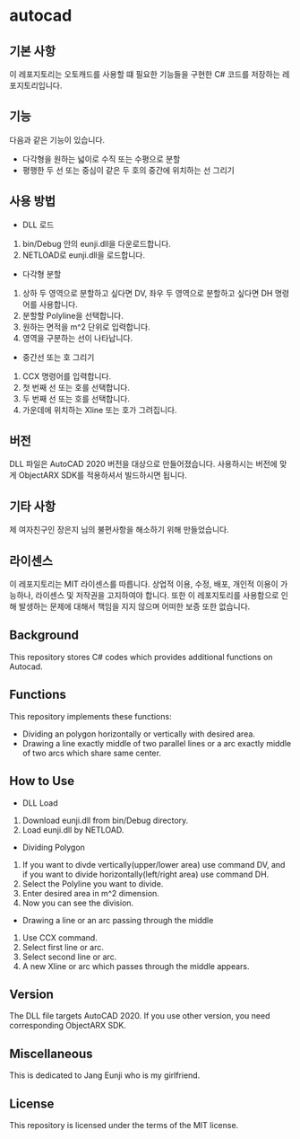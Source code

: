 # autocad
## 기본 사항
이 레포지토리는 오토캐드를 사용할 떄 필요한 기능들을 구현한 C# 코드를 저장하는 레포지토리입니다.

## 기능
다음과 같은 기능이 있습니다.
* 다각형을 원하는 넓이로 수직 또는 수평으로 분할
* 평행한 두 선 또는 중심이 같은 두 호의 중간에 위치하는 선 그리기
## 사용 방법
* DLL 로드
1. bin/Debug 안의 eunji.dll을 다운로드합니다.
2. NETLOAD로 eunji.dll을 로드합니다.

* 다각형 분할
1. 상하 두 영역으로 분할하고 싶다면 DV, 좌우 두 영역으로 분할하고 싶다면 DH 명령어를 사용합니다.
2. 분할할 Polyline을 선택합니다.
3. 원하는 면적을 m^2 단위로 입력합니다.
4. 영역을 구분하는 선이 나타납니다.

* 중간선 또는 호 그리기
1. CCX 명령어를 입력합니다.
2. 첫 번째 선 또는 호를 선택합니다.
3. 두 번째 선 또는 호를 선택합니다.
4. 가운데에 위치하는 Xline 또는 호가 그려집니다.

## 버전
DLL 파일은 AutoCAD 2020 버전을 대상으로 만들어졌습니다. 사용하시는 버전에 맞게 ObjectARX SDK를 적용하셔서 빌드하시면 됩니다.
## 기타 사항
제 여자친구인 장은지 님의 불편사항을 해소하기 위해 만들었습니다.

## 라이센스
이 레포지토리는 MIT 라이센스를 따릅니다. 상업적 이용, 수정, 배포, 개인적 이용이 가능하나, 라이센스 및 저작권을 고지하여야 합니다. 또한 이 레포지토리를 사용함으로 인해 발생하는 문제에 대해서 책임을 지지 않으며 어떠한 보증 또한 없습니다.

## Background
This repository stores C# codes which provides additional functions on Autocad.

## Functions
This repository implements these functions:
* Dividing an polygon horizontally or vertically with desired area.
* Drawing a line exactly middle of two parallel lines or a arc exactly middle of two arcs which share same center.

## How to Use
* DLL Load
1. Download eunji.dll from bin/Debug directory.
2. Load eunji.dll by NETLOAD.

* Dividing Polygon
1. If you want to divde vertically(upper/lower area) use command DV, and if you want to divide horizontally(left/right area) use command DH.
2. Select the Polyline you want to divide.
3. Enter desired area in m^2 dimension.
4. Now you can see the division.

* Drawing a line or an arc passing through the middle
1. Use CCX command.
2. Select first line or arc.
3. Select second line or arc.
4. A new Xline or arc which passes through the middle appears.
## Version
The DLL file targets AutoCAD 2020. If you use other version, you need corresponding ObjectARX SDK.
## Miscellaneous
This is dedicated to Jang Eunji who is my girlfriend.

## License
This repository is licensed under the terms of the MIT license.